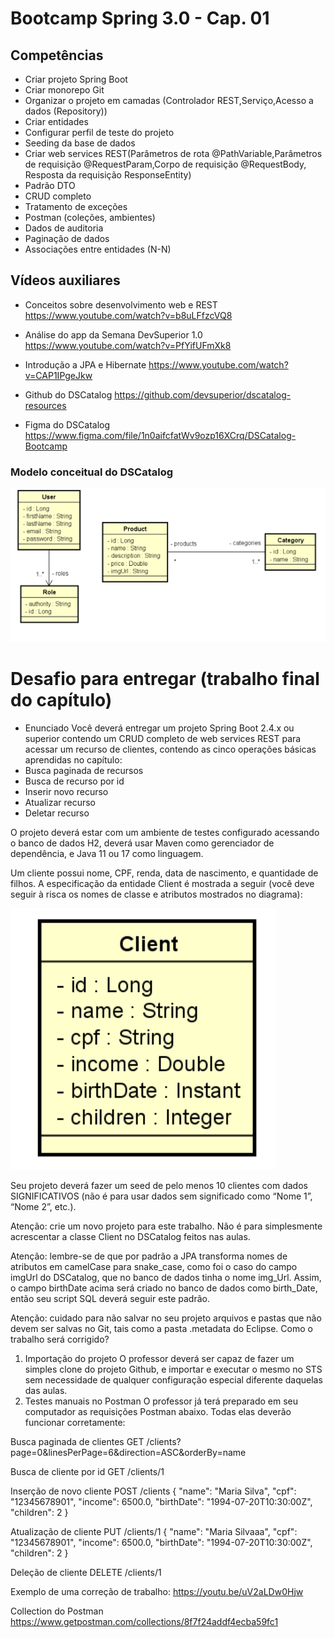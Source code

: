 # Bootcamp Spring 3.0 - Cap. 01

## Competências
- Criar projeto Spring Boot
- Criar monorepo Git
- Organizar o projeto em camadas (Controlador REST,Serviço,Acesso a dados (Repository))
- Criar entidades
- Configurar perfil de teste do projeto
- Seeding da base de dados
- Criar web services REST(Parâmetros de rota @PathVariable,Parâmetros de requisição @RequestParam,Corpo de requisição @RequestBody,
Resposta da requisição ResponseEntity<T>)
- Padrão DTO
- CRUD completo
- Tratamento de exceções
- Postman (coleções, ambientes)
- Dados de auditoria
- Paginação de dados
- Associações entre entidades (N-N)

## Vídeos auxiliares

- Conceitos sobre desenvolvimento web e REST
https://www.youtube.com/watch?v=b8uLFfzcVQ8

- Análise do app da Semana DevSuperior 1.0
https://www.youtube.com/watch?v=PfYifUFmXk8

- Introdução a JPA e Hibernate
https://www.youtube.com/watch?v=CAP1IPgeJkw
- Github do DSCatalog
https://github.com/devsuperior/dscatalog-resources
- Figma do DSCatalog
https://www.figma.com/file/1n0aifcfatWv9ozp16XCrq/DSCatalog-Bootcamp

### Modelo conceitual do DSCatalog
![Web 2](https://github.com/williamsartijose/TarefasDevSuperiorBootcampSpring3.0/blob/main/backend/1.png)

# Desafio para entregar (trabalho final do capítulo)
- Enunciado
Você deverá entregar um projeto Spring Boot 2.4.x ou superior contendo um CRUD completo de web services REST para acessar um recurso de clientes, contendo as cinco operações básicas aprendidas no capítulo:
- Busca paginada de recursos
- Busca de recurso por id
- Inserir novo recurso
- Atualizar recurso
- Deletar recurso

O projeto deverá estar com um ambiente de testes configurado acessando o banco de dados H2, deverá usar Maven como gerenciador de dependência, e Java 11 ou 17 como linguagem.

Um cliente possui nome, CPF, renda, data de nascimento, e quantidade de filhos. A especificação da entidade Client é mostrada a seguir (você deve seguir à risca os nomes de classe e atributos mostrados no diagrama):

![Web 2](https://github.com/williamsartijose/TarefasDevSuperiorBootcampSpring3.0/blob/main/backend/2.png)

Seu projeto deverá fazer um seed de pelo menos 10 clientes com dados SIGNIFICATIVOS (não é para usar dados sem significado como “Nome 1”, “Nome 2”, etc.).

Atenção: crie um novo projeto para este trabalho. Não é para simplesmente acrescentar a classe Client no DSCatalog feitos nas aulas.

Atenção: lembre-se de que por padrão a JPA transforma nomes de atributos em camelCase para snake_case, como foi o caso do campo imgUrl do DSCatalog, que no banco de dados tinha o nome img_Url. Assim, o campo birthDate acima será criado no banco de dados como birth_Date, então seu script SQL deverá seguir este padrão.

Atenção: cuidado para não salvar no seu projeto arquivos e pastas que não devem ser salvas no Git, tais como a pasta .metadata do Eclipse.
Como o trabalho será corrigido?
1) Importação do projeto
O professor deverá ser capaz de fazer um simples clone do projeto Github, e importar e executar o mesmo no STS sem necessidade de qualquer configuração especial diferente daquelas das aulas.
2) Testes manuais no Postman
O professor já terá preparado em seu computador as requisições Postman abaixo. Todas elas deverão funcionar corretamente:

Busca paginada de clientes
GET /clients?page=0&linesPerPage=6&direction=ASC&orderBy=name

Busca de cliente por id
GET /clients/1

Inserção de novo cliente
POST /clients
{
  "name": "Maria Silva",
  "cpf": "12345678901",
  "income": 6500.0,
  "birthDate": "1994-07-20T10:30:00Z",
  "children": 2
}

Atualização de cliente
PUT /clients/1
{
  "name": "Maria Silvaaa",
  "cpf": "12345678901",
  "income": 6500.0,
  "birthDate": "1994-07-20T10:30:00Z",
  "children": 2
}

Deleção de cliente
DELETE /clients/1


Exemplo de uma correção de trabalho:
https://youtu.be/uV2aLDw0Hjw

Collection do Postman
https://www.getpostman.com/collections/8f7f24addf4ecba59fc1
